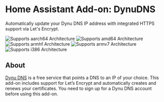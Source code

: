 # Home Assistant Add-on: DynuDNS

Automatically update your Dynu DNS IP address with integrated HTTPS support via Let's Encrypt.

![Supports aarch64 Architecture][aarch64-shield] ![Supports amd64 Architecture][amd64-shield] ![Supports armhf Architecture][armhf-shield] ![Supports armv7 Architecture][armv7-shield] ![Supports i386 Architecture][i386-shield]

## About

[Dynu DNS][dynudns] is a free service that points a DNS to an IP of your choice. This add-on includes support for Let’s Encrypt and automatically creates and renews your certificates. You need to sign up for a Dynu DNS account before using this add-on.

[aarch64-shield]: https://img.shields.io/badge/aarch64-yes-green.svg
[amd64-shield]: https://img.shields.io/badge/amd64-yes-green.svg
[armhf-shield]: https://img.shields.io/badge/armhf-yes-green.svg
[armv7-shield]: https://img.shields.io/badge/armv7-yes-green.svg
[i386-shield]: https://img.shields.io/badge/i386-yes-green.svg
[dynudns]: https://www.dynu.com
